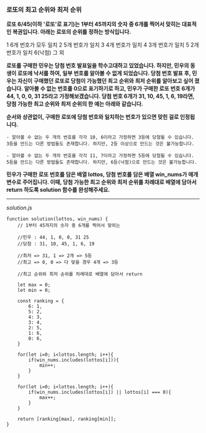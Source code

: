 ### 로또의 최고 순위와 최저 순위

**로또 6/45(이하 '로또'로 표기)는 1부터 45까지의 숫자 중 6개를 찍어서 맞히는 대표적인 복권입니다. 아래는 로또의 순위를 정하는 방식입니다.**

1 6개 번호가 모두 일치
2 5개 번호가 일치
3 4개 번호가 일치
4 3개 번호가 일치
5 2개 번호가 일치
6(낙첨) 그 외

**로또를 구매한 민우는 당첨 번호 발표일을 학수고대하고 있었습니다. 하지만, 민우의 동생이 로또에 낙서를 하여, 일부 번호를 알아볼 수 없게 되었습니다. 당첨 번호 발표 후, 민우는 자신이 구매했던 로또로 당첨이 가능했던 최고 순위와 최저 순위를 알아보고 싶어 졌습니다. 알아볼 수 없는 번호를 0으로 표기하기로 하고, 민우가 구매한 로또 번호 6개가 44, 1, 0, 0, 31 25라고 가정해보겠습니다. 당첨 번호 6개가 31, 10, 45, 1, 6, 19라면, 당첨 가능한 최고 순위와 최저 순위의 한 예는 아래와 같습니다.**

**순서와 상관없이, 구매한 로또에 당첨 번호와 일치하는 번호가 있으면 맞힌 걸로 인정됩니다.**

    - 알아볼 수 없는 두 개의 번호를 각각 10, 6이라고 가정하면 3등에 당첨될 수 있습니다.
    3등을 만드는 다른 방법들도 존재합니다. 하지만, 2등 이상으로 만드는 것은 불가능합니다.

    - 알아볼 수 없는 두 개의 번호를 각각 11, 7이라고 가정하면 5등에 당첨될 수 있습니다.
    5등을 만드는 다른 방법들도 존재합니다. 하지만, 6등(낙첨)으로 만드는 것은 불가능합니다.

**민우가 구매한 로또 번호를 담은 배열 lottos, 당첨 번호를 담은 배열 win_nums가 매개변수로 주어집니다. 이때, 당첨 가능한 최고 순위와 최저 순위를 차례대로 배열에 담아서 return 하도록 solution 함수를 완성해주세요.**

---

_solution.js_

```
function solution(lottos, win_nums) {
    // 1부터 45까지의 숫자 중 6개를 찍어서 맞히는

    //민우 : 44, 1, 0, 0, 31 25
    //당첨 : 31, 10, 45, 1, 6, 19

    //최저 => 31, 1 => 2개 => 5등
    //최고 => 0, 0 => 다 맞을 경우 4개 => 3등

    //최고 순위와 최저 순위를 차례대로 배열에 담아서 return

    let max = 0;
    let min = 0;

    const ranking = {
        6: 1,
        5: 2,
        4: 3,
        3: 4,
        2: 5,
        1: 6,
        0: 6,
    }

    for(let i=0; i<lottos.length; i++){
        if(win_nums.includes(lottos[i])){
            min++;
        }
    }

    for(let i=0; i<lottos.length; i++){
        if(win_nums.includes(lottos[i]) || lottos[i] === 0){
            max++;
        }
    }

    return [ranking[max], ranking[min]];
}
```
